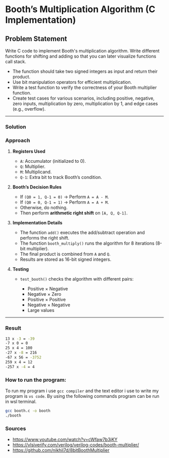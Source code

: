 # Booth’s Multiplication Algorithm (C Implementation)

## Problem Statement

Write C code to implement Booth's multiplication algorithm. Write different functions for shifting and adding so that you can later visualize functions call stack.
* The function should take two signed integers as input and return their product.
* Use bit manipulation operators for efficient multiplication.
* Write a test function to verify the correctness of your Booth multiplier function.
* Create test cases for various scenarios, including positive, negative, zero inputs, multiplication by zero, multiplication by 1, and edge cases (e.g., overflow).

---

### Solution

### Approach

1. **Registers Used**

   * `A`: Accumulator (initialized to 0).
   * `Q`: Multiplier.
   * `M`: Multiplicand.
   * `Q-1`: Extra bit to track Booth’s condition.

2. **Booth’s Decision Rules**

   * If `(Q0 = 1, Q-1 = 0)` → Perform `A = A - M`.
   * If `(Q0 = 0, Q-1 = 1)` → Perform `A = A + M`.
   * Otherwise, do nothing.
   * Then perform **arithmetic right shift** on `[A, Q, Q-1]`.

3. **Implementation Details**

   * The function `add()` executes the add/subtract operation and performs the right shift.
   * The function `booth_multiply()` runs the algorithm for 8 iterations (8-bit multiplier).
   * The final product is combined from `A` and `Q`.
   * Results are stored as 16-bit signed integers.

4. **Testing**

   * `test_booth()` checks the algorithm with different pairs:

     * Positive × Negative
     * Negative × Zero
     * Positive × Positive
     * Negative × Negative
     * Large values 

---


### Result

```bash
13 x -3 = -39
-7 x 0 = 0
25 x 4 = 100
-27 x -8 = 216
-67 x 56 = -3752
259 x 4 = 12
-257 x -4 = 4
```

### How to run the program:
To run my program i use `gcc compiler` and the text editor i use to write my program is `vs code`. By using the following commands program can be run in wsl terminal.

```bash
gcc booth.c -o booth 
./booth
```

### Sources
* https://www.youtube.com/watch?v=cWfaw7b3jKY
* https://vlsiverify.com/verilog/verilog-codes/booth-multiplier/
* https://github.com/nikhil7d/8bitBoothMultiplier

